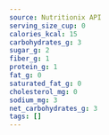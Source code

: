```yaml
---
source: Nutritionix API
serving_size_cup: 0
calories_kcal: 15
carbohydrates_g: 3
sugar_g: 2
fiber_g: 1
protein_g: 1
fat_g: 0
saturated_fat_g: 0
cholesterol_mg: 0
sodium_mg: 3
net_carbohydrates_g: 3
tags: []
---
```

